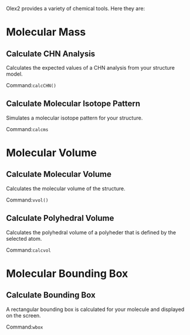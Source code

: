 <target>Olex2 provides a variety of chemical tools. Here they are:</target>

# Molecular Mass

## Calculate CHN Analysis
Calculates the expected values of a CHN analysis from your structure model. 

Command:`calcCHN()`

## Calculate Molecular Isotope Pattern
Simulates a molecular isotope pattern for your structure. 

Command:`calcms`

# Molecular Volume

## Calculate Molecular Volume
Calculates the molecular volume of the structure. 

Command:`vvol()`

## Calculate Polyhedral Volume
Calculates the polyhedral volume of a polyheder that is defined by the selected atom. 

Command:`calcvol`

# Molecular Bounding Box

## Calculate Bounding Box
A rectangular bounding box is calculated for your molecule and displayed on the screen. 

Command:`wbox`
